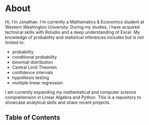# **About**
  
  Hi, I’m Jonathan. I'm currently a Mathematics & Economics student at Western Washington University. 
  During my studies, I have acquired technical skills with Rstudio and a deep understanding of Excel. 
  My knowledge of probability and statistical inferences includes but is not limited to:
  <ul>
  <li>probability</li>
  <li>conditional probability</li>
  <li>binomial distribution</li>
  <li>Central Limit Theorem</li>
  <li>confidence intervals</li>
  <li>hypothesis testing</li>
  <li>multiple linear regression</li>
  </ul>
   
  I am currently expanding my mathematical and computer science comprehension in Linear Algebra and Python.
  This is a repository to showcase analytical skills and share recent projects.
  
  ## **Table of Contents**
  
